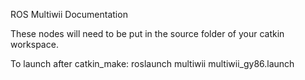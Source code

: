 ROS Multiwii Documentation

These nodes will need to be put in the source folder of your catkin workspace.

To launch after catkin_make: roslaunch multiwii multiwii_gy86.launch
